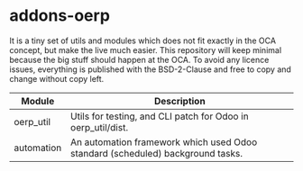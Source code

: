 # addons-oerp

It is a tiny set of utils and modules which does not fit exactly in the OCA concept, but make the live much easier. This repository will keep minimal because the big stuff should happen at the OCA.
To avoid any licence issues, everything is published with the BSD-2-Clause and free to copy and change without copy left.


| Module            | Description                                                                     |
|-------------------|---------------------------------------------------------------------------------|
| oerp_util         | Utils for testing, and CLI patch for Odoo in oerp_util/dist.                    |
| automation        | An automation framework which used Odoo standard (scheduled) background tasks.  |

